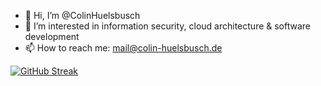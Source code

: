 - 👋 Hi, I’m @ColinHuelsbusch
- 👀 I’m interested in information security, cloud architecture & software development
- 📫 How to reach me: mail@colin-huelsbusch.de

[![GitHub Streak](https://github-readme-streak-stats.herokuapp.com?user=ColinHuelsbusch&theme=transparent&hide_border=true&border_radius=5)](https://git.io/streak-stats)
